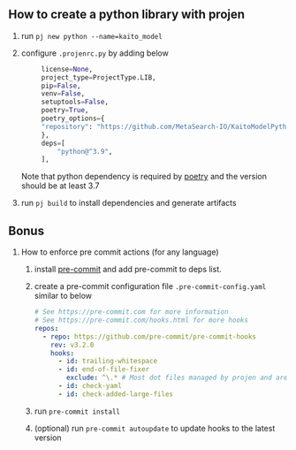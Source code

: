 ## How to create a python library with projen

1. run `pj new python --name=kaito_model`
2. configure `.projenrc.py` by adding below

   ```python
        license=None,
        project_type=ProjectType.LIB,
        pip=False,
        venv=False,
        setuptools=False,
        poetry=True,
        poetry_options={
        "repository": "https://github.com/MetaSearch-IO/KaitoModelPython.git",
        },
        deps=[
            "python@^3.9",
        ],
   ```

   Note that python dependency is required by [poetry](https://python-poetry.org/docs/) and the version should be at least 3.7

3. run `pj build` to install dependencies and generate artifacts

## Bonus

1. How to enforce pre commit actions (for any language)

   1. install [pre-commit](https://pre-commit.com) and add pre-commit to deps list.
   2. create a pre-commit configuration file `.pre-commit-config.yaml` similar to below

      ```yaml
      # See https://pre-commit.com for more information
      # See https://pre-commit.com/hooks.html for more hooks
      repos:
        - repo: https://github.com/pre-commit/pre-commit-hooks
          rev: v3.2.0
          hooks:
            - id: trailing-whitespace
            - id: end-of-file-fixer
              exclude: ^\.* # Most dot files managed by projen and are read only
            - id: check-yaml
            - id: check-added-large-files
      ```

   3. run `pre-commit install`
   4. (optional) run `pre-commit autoupdate` to update hooks to the latest version
